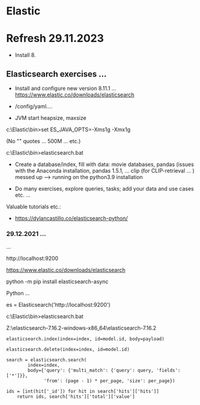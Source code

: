 # Elastic

# Refresh 29.11.2023

* Install 8.
  
## Elasticsearch exercises ...

* Install and configure new version 8.11.1 ...  https://www.elastic.co/downloads/elasticsearch

* /config/yaml....
* JVM start heapsize, maxsize

c:\Elastic\bin>set ES_JAVA_OPTS=-Xms1g -Xmx1g

(No "" quotes ... 500M ... etc.)

c:\Elastic\bin>elasticsearch.bat

* Create a database/index, fill with data: movie databases, pandas (issues with the Anaconda installation, pandas 1.5.1, ... clip (for CLIP-retrieval ... ) messed up --> running on the python3.9 installation

* Do many exercises, explore queries, tasks; add your data and use cases etc. ...

Valuable tutorials etc.:

* https://dylancastillo.co/elasticsearch-python/



### 29.12.2021 ...
...

http://localhost:9200

https://www.elastic.co/downloads/elasticsearch

python -m pip install elasticsearch-async

Python ...

es = Elasticsearch('http://localhost:9200')

c:\Elastic\bin>elasticsearch.bat

Z:\elasticsearch-7.16.2-windows-x86_64\elasticsearch-7.16.2
```
elasticsearch.index(index=index, id=model.id, body=payload)

elasticsearch.delete(index=index, id=model.id)

search = elasticsearch.search(
        index=index,
        body={'query': {'multi_match': {'query': query, 'fields': ['*']}},
              'from': (page - 1) * per_page, 'size': per_page})
              
ids = [int(hit['_id']) for hit in search['hits']['hits']]
    return ids, search['hits']['total']['value']
    
```


